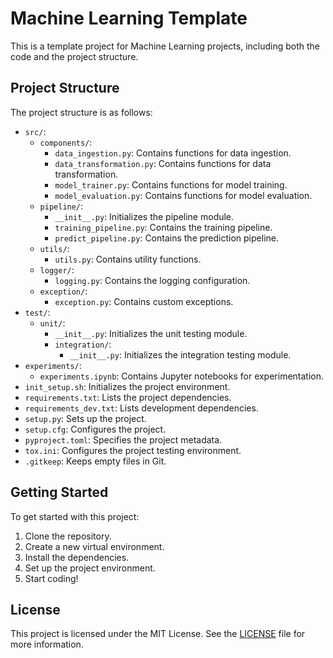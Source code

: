 # Machine Learning Template

This is a template project for Machine Learning projects, including both the code and the project structure.

## Project Structure

The project structure is as follows:

- `src/`:
  - `components/`:
    - `data_ingestion.py`: Contains functions for data ingestion.
    - `data_transformation.py`: Contains functions for data transformation.
    - `model_trainer.py`: Contains functions for model training.
    - `model_evaluation.py`: Contains functions for model evaluation.
  - `pipeline/`:
    - `__init__.py`: Initializes the pipeline module.
    - `training_pipeline.py`: Contains the training pipeline.
    - `predict_pipeline.py`: Contains the prediction pipeline.
  - `utils/`:
    - `utils.py`: Contains utility functions.
  - `logger/`:
    - `logging.py`: Contains the logging configuration.
  - `exception/`:
    - `exception.py`: Contains custom exceptions.
- `test/`:
  - `unit/`:
    - `__init__.py`: Initializes the unit testing module.
    - `integration/`:
      - `__init__.py`: Initializes the integration testing module.
- `experiments/`:
  - `experiments.ipynb`: Contains Jupyter notebooks for experimentation.
- `init_setup.sh`: Initializes the project environment.
- `requirements.txt`: Lists the project dependencies.
- `requirements_dev.txt`: Lists development dependencies.
- `setup.py`: Sets up the project.
- `setup.cfg`: Configures the project.
- `pyproject.toml`: Specifies the project metadata.
- `tox.ini`: Configures the project testing environment.
- `.gitkeep`: Keeps empty files in Git.

## Getting Started

To get started with this project:

1. Clone the repository.
2. Create a new virtual environment.
3. Install the dependencies.
4. Set up the project environment.
5. Start coding!

## License

This project is licensed under the MIT License. See the [LICENSE](LICENSE) file for more information.
